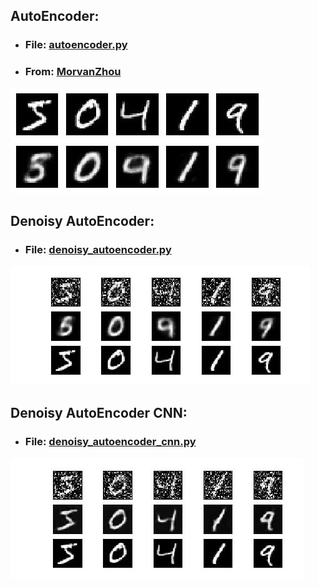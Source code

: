 ## AutoEncoder:
+ ### File: [autoencoder.py](./autoencoder.py)<p>
+ ### From: [MorvanZhou](https://github.com/MorvanZhou/Tensorflow-Tutorial)<p>
![](./Images/autoencoder.jpg)
  
  
## Denoisy AutoEncoder:
+ ### File: [denoisy_autoencoder.py](./denoisy_autoencoder.py)<p>
![](./Images/denoisy_autoencoder.jpg)
  
  
## Denoisy AutoEncoder CNN:
+ ### File: [denoisy_autoencoder_cnn.py](./denoisy_autoencoder_cnn.py)<p>
![](./Images/denoisy_autoencoder_cnn.jpg)

